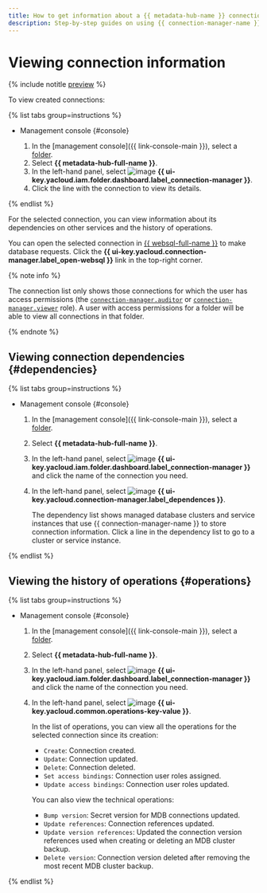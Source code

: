 ```yaml
---
title: How to get information about a {{ metadata-hub-name }} connection. Step-by-step guides
description: Step-by-step guides on using {{ connection-manager-name }} in {{ yandex-cloud }}. In this tutorial, you will learn how to view connections.
---
```


# Viewing connection information



{% include notitle [preview](../../_includes/note-preview.md) %}



To view created connections:

{% list tabs group=instructions %}

- Management console {#console}

  1. In the [management console]({{ link-console-main }}), select a [folder](../../resource-manager/concepts/resources-hierarchy.md#folder).
  1. Select **{{ metadata-hub-full-name }}**.
  1. In the left-hand panel, select ![image](../../_assets/console-icons/plug-connection.svg) **{{ ui-key.yacloud.iam.folder.dashboard.label_connection-manager }}**.
  1. Click the line with the connection to view its details.

{% endlist %}

For the selected connection, you can view information about its dependencies on other services and the history of operations.


You can open the selected connection in [{{ websql-full-name }}](../../websql/concepts/index.md) to make database requests. Click the **{{ ui-key.yacloud.connection-manager.label_open-websql }}** link in the top-right corner.

{% note info %}

The connection list only shows those connections for which the user has access permissions (the [`connection-manager.auditor`](../security/connection-manager-roles.md#connection-manager-auditor) or [`connection-manager.viewer`](../security/connection-manager-roles.md#connection-manager-viewer) role). A user with access permissions for a folder will be able to view all connections in that folder.

{% endnote %}


## Viewing connection dependencies {#dependencies}

{% list tabs group=instructions %}

- Management console {#console}

  1. In the [management console]({{ link-console-main }}), select a [folder](../../resource-manager/concepts/resources-hierarchy.md#folder).
  1. Select **{{ metadata-hub-full-name }}**.
  1. In the left-hand panel, select ![image](../../_assets/console-icons/plug-connection.svg) **{{ ui-key.yacloud.iam.folder.dashboard.label_connection-manager }}** and click the name of the connection you need.
  1. In the left-hand panel, select ![image](../../_assets/console-icons/nodes-right.svg) **{{ ui-key.yacloud.connection-manager.label_dependences }}**.

     The dependency list shows managed database clusters and service instances that use {{ connection-manager-name }} to store connection information. Click a line in the dependency list to go to a cluster or service instance.

{% endlist %}

## Viewing the history of operations {#operations}

{% list tabs group=instructions %}

- Management console {#console}

  1. In the [management console]({{ link-console-main }}), select a [folder](../../resource-manager/concepts/resources-hierarchy.md#folder).
  1. Select **{{ metadata-hub-full-name }}**.
  1. In the left-hand panel, select ![image](../../_assets/console-icons/plug-connection.svg) **{{ ui-key.yacloud.iam.folder.dashboard.label_connection-manager }}** and click the name of the connection you need.
  1. In the left-hand panel, select ![image](../../_assets/console-icons/list-check.svg) **{{ ui-key.yacloud.common.operations-key-value }}**.

     In the list of operations, you can view all the operations for the selected connection since its creation:

     * `Create`: Connection created.
     * `Update`: Connection updated.
     * `Delete`: Connection deleted.
     * `Set access bindings`: Connection user roles assigned.
     * `Update access bindings`: Connection user roles updated.

     You can also view the technical operations:

     * `Bump version`: Secret version for MDB connections updated.
     * `Update references`: Connection references updated.
     * `Update version references`: Updated the connection version references used when creating or deleting an MDB cluster backup.
     * `Delete version`: Connection version deleted after removing the most recent MDB cluster backup.

{% endlist %}